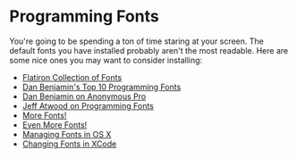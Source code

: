 # Programming Fonts

You're going to be spending a ton of time staring at your screen. The default fonts
you have installed probably aren't the most readable. Here are some nice ones you
may want to consider installing:

- [Flatiron Collection of Fonts](http://flatiron-school.s3.amazonaws.com/resources/programming%20fonts.zip)
- [Dan Benjamin's Top 10 Programming Fonts](http://hivelogic.com/articles/top-10-programming-fonts/)
- [Dan Benjamin on Anonymous Pro](http://hivelogic.com/articles/anonymous-pro-programming-monospace-font)
- [Jeff Atwood on Programming Fonts](http://www.codinghorror.com/blog/2007/10/revisiting-programming-fonts.html)
- [More Fonts!](http://www.openwatcom.org/index.php/Programmers_Fonts)
- [Even More Fonts!](http://www.proggyfonts.com/)
- [Managing Fonts in OS X](http://support.apple.com/kb/ht2435)
- [Changing Fonts in XCode](https://developer.apple.com/library/ios/recipes/xcode_help-fonts_and_colors_preferences_help/Recipe.html)
